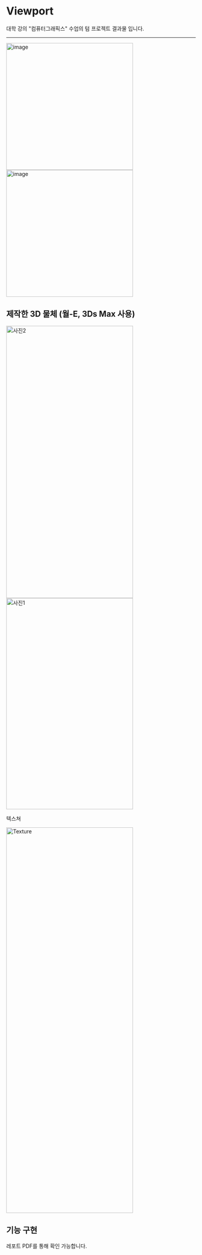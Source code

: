 # Viewport
대학 강의 "컴퓨터그래픽스" 수업의 텀 프로젝트 결과물 입니다.

---
<img width="337" alt="image" src="https://github.com/user-attachments/assets/208a5f1f-4a6c-4052-8713-6ee1115f6041"/>

<img width="337" alt="image" src="https://github.com/user-attachments/assets/59b3b696-2d51-443f-879c-b2078894479b"/>

제작한 3D 물체 (월-E, 3Ds Max 사용)
---
<img width="337" height="723" alt="사진2" src="https://github.com/user-attachments/assets/e7b40b88-c49d-4d20-96a7-57d354cbd40e" />
<img width="337" height="561" alt="사진1" src="https://github.com/user-attachments/assets/9d89c556-6eb2-4301-bbe3-c3902846878b" />

텍스쳐

<img width="337" height="1024" alt="Texture" src="https://github.com/user-attachments/assets/db6059ff-8229-451b-a325-ca3ef6a9863a" />

## 기능 구현
레포트 PDF를 통해 확인 가능합니다.
